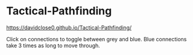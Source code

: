 # Tactical-Pathfinding

https://davidclose0.github.io/Tactical-Pathfinding/

Click on connections to toggle between grey and blue. Blue connections take 3 times as long to move through.

